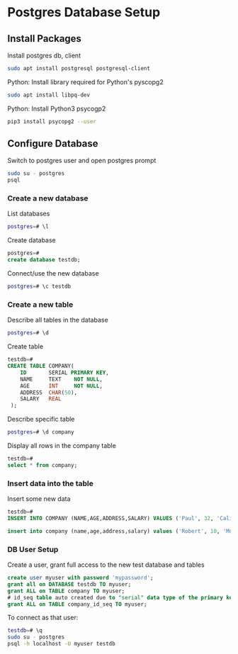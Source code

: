# Postgres Database Setup

## Install Packages

Install postgres db, client

```bash
sudo apt install postgresql postgresql-client
```

Python: Install library required for Python's pyscopg2

```bash
sudo apt install libpq-dev
```

Python: Install Python3 psycogp2

```bash
pip3 install psycopg2 --user
```

## Configure Database

Switch to postgres user and open postgres prompt

```bash
sudo su - postgres
psql
```

### Create a new database

List databases

```bash
postgres=# \l
```

Create database

```sql
postgres=#
create database testdb;
```

Connect/use the new database

```bash
postgres=# \c testdb
```

### Create a new table

Describe all tables in the database

```bash
postgres=# \d
```

Create table

```sql
testdb=#
CREATE TABLE COMPANY(
    ID       SERIAL PRIMARY KEY,
    NAME     TEXT    NOT NULL,
    AGE      INT     NOT NULL,
    ADDRESS  CHAR(50),
    SALARY   REAL
 );
```

Describe specific table

```bash
postgres=# \d company
```

Display all rows in the company table

```sql
testdb=#
select * from company;
```

### Insert data into the table

Insert some new data

```sql
testdb=#
INSERT INTO COMPANY (NAME,AGE,ADDRESS,SALARY) VALUES ('Paul', 32, 'California', 20000.00);

insert into company (name,age,address,salary) values ('Robert', 10, 'Moms Basement', 40000.00);
```

### DB User Setup

Create a user, grant full access to the new test database and tables

```sql
create user myuser with password 'mypassword';
grant all on DATABASE testdb TO myuser;
grant ALL on TABLE company TO myuser;
# id_seq table auto created due to "serial" data type of the primary key
grant ALL on TABLE company_id_seq TO myuser;
```

To connect as that user:

```bash
testdb=# \q
sudo su - postgres
psql -h localhost -U myuser testdb
```
